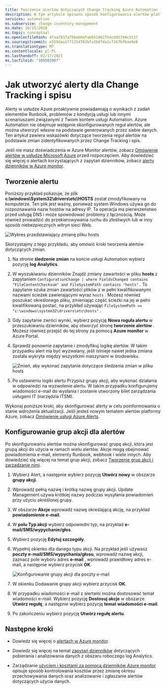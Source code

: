 ```yaml
---
title: Tworzenie alertów dotyczących Change Tracking Azure Automation i spisu
description: W tym artykule opisano sposób konfigurowania alertów platformy Azure w celu powiadamiania o stanie zmian wykrytych przez Change Tracking i spis.
services: automation
ms.subservice: change-inventory-management
ms.date: 10/15/2020
ms.topic: conceptual
ms.openlocfilehash: 4faa7837a75bab6dfab651862754cd92394c5137
ms.sourcegitcommit: e559daa1f7115d703bfa1b87da1cf267bf6ae9e8
ms.translationtype: MT
ms.contentlocale: pl-PL
ms.lasthandoff: 02/17/2021
ms.locfileid: "100585907"
---
```

# <a name="how-to-create-alerts-for-change-tracking-and-inventory"></a>Jak utworzyć alerty dla Change Tracking i spisu

Alerty w usłudze Azure proaktywnie powiadamiają o wynikach z zadań elementów Runbook, problemów z kondycją usługi lub innymi scenariuszami związanymi z Twoim kontem usługi Automation. Azure Automation nie obejmuje wstępnie skonfigurowanych reguł alertów, ale można utworzyć własne na podstawie generowanych przez siebie danych. Ten artykuł zawiera wskazówki dotyczące tworzenia reguł alertów na podstawie zmian zidentyfikowanych przez Change Tracking i spis.

Jeśli nie masz doświadczenia w Azure Monitor alertów, zobacz [Omówienie alertów w usłudze Microsoft Azure](../../azure-monitor/alerts/alerts-overview.md) przed rozpoczęciem. Aby dowiedzieć się więcej o alertach korzystających z zapytań dzienników, zobacz [alerty dzienników w Azure monitor](../../azure-monitor/alerts/alerts-unified-log.md).

## <a name="create-alert"></a>Tworzenie alertu

Poniższy przykład pokazuje, że plik **c:\windows\System32\drivers\etc\HOSTS** został zmodyfikowany na komputerze. Ten plik jest ważny, ponieważ system Windows używa go do rozpoznawania nazw hostów na adresy IP. Ta operacja ma pierwszeństwo przed usługą DNS i może spowodować problemy z łącznością. Może również prowadzić do przekierowywania ruchu do złośliwych lub w inny sposób niebezpiecznych witryn sieci Web.

![Wykres przedstawiający zmianę pliku hosts](./media/configure-alerts/changes.png)

Skorzystajmy z tego przykładu, aby omówić kroki tworzenia alertów dotyczących zmian.

1. Na stronie **śledzenie zmian** na koncie usługi Automation wybierz pozycję **log Analytics**.

2. W wyszukiwaniu dzienników Znajdź zmiany zawartości w pliku **hosts** z zapytaniem `ConfigurationChange | where FieldsChanged contains "FileContentChecksum" and FileSystemPath contains "hosts"` . To zapytanie szuka zmian zawartości plików z w pełni kwalifikowanymi nazwami ścieżek zawierającymi wyraz `hosts` . Możesz również poszukać określonego pliku, zmieniając część ścieżki na jej w pełni kwalifikowaną postać, na przykład używając `FileSystemPath == "c:\windows\system32\drivers\etc\hosts"` .

3. Gdy zapytanie zwróci wyniki, wybierz pozycję **Nowa reguła alertu** w przeszukiwaniu dzienników, aby otworzyć stronę **tworzenie alertów** . Możesz również przejść do tej strony za pomocą **Azure monitor** w Azure Portal.

4. Sprawdź ponownie zapytanie i zmodyfikuj logikę alertów. W takim przypadku alert ma być wyzwalany, jeśli istnieje nawet jedna zmiana została wykryta między wszystkimi maszynami w środowisku.

    ![Zmień, aby wykonać zapytanie dotyczące śledzenia zmian w pliku hosts](./media/configure-alerts/change-query.png)

5. Po ustawieniu logiki alertu Przypisz grupy akcji, aby wykonać działania w odpowiedzi na wyzwolenie alertu. W takim przypadku konfigurujemy wiadomości e-mail do wysłania i zostanie utworzony bilet zarządzania usługami IT (narzędzia ITSM).

Wykonaj poniższe kroki, aby skonfigurować alerty w celu poinformowania o stanie wdrożenia aktualizacji. Jeśli jesteś nowym tematem alertów platformy Azure, zobacz [Omówienie usługi Azure Alerts](../../azure-monitor/alerts/alerts-overview.md).

## <a name="configure-action-groups-for-your-alerts"></a>Konfigurowanie grup akcji dla alertów

Po skonfigurowaniu alertów można skonfigurować grupę akcji, która jest grupą akcji do użycia w ramach wielu alertów. Akcje mogą obejmować powiadomienia e-mail, elementy Runbook, webhook i wiele innych. Aby dowiedzieć się więcej na temat grup akcji, zobacz [Tworzenie grup akcji i zarządzanie nimi](../../azure-monitor/alerts/action-groups.md).

1. Wybierz Alert, a następnie wybierz pozycję **Utwórz nowy** w obszarze **grupy akcji**.

2. Wprowadź pełną nazwę i krótką nazwę grupy akcji. Update Management używa krótkiej nazwy podczas wysyłania powiadomień przy użyciu określonej grupy.

3. W obszarze **Akcje** wprowadź nazwę określającą akcję, na przykład **powiadomienie e-mail**.

4. W **polu Typ akcji** wybierz odpowiedni typ, na przykład **e-mail/SMS/wypychanie/głos**.

5. Wybierz pozycję **Edytuj szczegóły**.

6. Wypełnij okienko dla danego typu akcji. Na przykład jeśli używasz **poczty e-mail/SMS/wypychania/głosu**, wprowadź nazwę akcji, zaznacz pole wyboru adres **e-mail** , wprowadź prawidłowy adres e-mail, a następnie wybierz przycisk **OK**.

    ![Konfigurowanie grupy akcji dla poczty e-mail](./media/configure-alerts/configure-email-action-group.png)

7. W okienku Dodawanie grupy akcji wybierz przycisk **OK**.

8. W przypadku wiadomości e-mail z alertami można dostosować temat wiadomości e-mail. Wybierz pozycję **Dostosuj akcje** w obszarze **Utwórz regułę**, a następnie wybierz pozycję **temat wiadomości e-mail**.

9. Po zakończeniu wybierz pozycję **Utwórz regułę alertu**.

## <a name="next-steps"></a>Następne kroki

* Dowiedz się więcej o [alertach w Azure monitor](../../azure-monitor/alerts/alerts-overview.md).

* Dowiedz się więcej na temat [zapytań dzienników](../../azure-monitor/logs/log-query-overview.md) dotyczących pobierania i analizowania danych z obszaru roboczego log Analytics.

* Zarządzanie [użyciem i kosztami za pomocą dzienników Azure monitor](../../azure-monitor/logs/manage-cost-storage.md) opisuje sposób kontrolowania kosztów przez zmianę okresu przechowywania danych oraz analizowanie i zgłaszanie alertów dotyczących użycia danych.